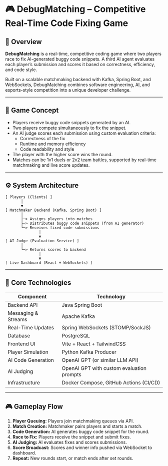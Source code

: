 # 🎮 DebugMatching – Competitive Real-Time Code Fixing Game

## 🧠 Overview

**DebugMatching** is a real-time, competitive coding game where two players race to fix AI-generated buggy code snippets. A third AI agent evaluates each player’s submission and scores it based on correctness, efficiency, and code style.

Built on a scalable matchmaking backend with Kafka, Spring Boot, and WebSockets, DebugMatching combines software engineering, AI, and esports-style competition into a unique developer challenge.

---

## 🎯 Game Concept

- Players receive buggy code snippets generated by an AI.
- Two players compete simultaneously to fix the snippet.
- An AI judge scores each submission using custom evaluation criteria:
  - Correctness of the fix
  - Runtime and memory efficiency
  - Code readability and style
- The player with the higher score wins the round.
- Matches can be 1v1 duels or 2v2 team battles, supported by real-time matchmaking and live score updates.

---

## ⚙️ System Architecture

```plaintext
[ Players (Clients) ] 
       │
       ▼
[ Matchmaker Backend (Kafka, Spring Boot) ]  
       │
       ├─> Assigns players into matches
       ├─> Distributes buggy code snippets (from AI generator)
       └─> Receives fixed code submissions
               │
               ▼
[ AI Judge (Evaluation Service) ]
       │
       └─> Returns scores to backend
               │
               ▼
[ Live Dashboard (React + WebSockets) ]
```

---

## 🔧 Core Technologies

| Component           | Technology                              |
|---------------------|---------------------------------------|
| Backend API         | Java Spring Boot                      |
| Messaging & Streams | Apache Kafka                         |
| Real-Time Updates   | Spring WebSockets (STOMP/SockJS)      |
| Database            | PostgreSQL                          |
| Frontend UI         | Vite + React + TailwindCSS             |
| Player Simulation   | Python Kafka Producer                  |
| AI Code Generation  | OpenAI GPT (or similar LLM API)        |
| AI Judging          | OpenAI GPT with custom evaluation prompts |
| Infrastructure      | Docker Compose, GitHub Actions (CI/CD) |

---

## 🎮 Gameplay Flow

1. **Player Queuing:** Players join matchmaking queues via API.  
2. **Match Creation:** Matchmaker pairs players and starts a match.  
3. **Code Generation:** AI generates buggy code snippet for the round.  
4. **Race to Fix:** Players receive the snippet and submit fixes.  
5. **AI Judging:** AI evaluates fixes and scores submissions.  
6. **Score Broadcast:** Scores and winner info pushed via WebSocket to dashboard.  
7. **Repeat:** New rounds start, or match ends after set rounds.

